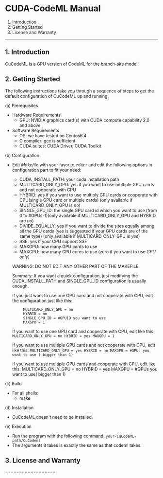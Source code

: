 # CUDA-CodeML Manual

1. Introduction
2. Getting Started
3. License and Warranty

-------------------------------------------------------------------------

## 1. Introduction

CuCodeML is a GPU version of CodeML for the branch-site model.

## 2. Getting Started

The following instructions take you through a sequence of steps to get the
default configuration of CuCodeML up and running.

(a) Prerequisites
- Hardware Requirements
    * GPU: NVIDIA graphics card(s) with CUDA compute capability 2.0 and above
- Software Requirements
    * OS: we have tested on Centos6.4
    * C compiler: gcc is sufficient
    * CUDA suites: CUDA Driver, CUDA Toolkit 

(b) Configuration
- Edit *Makefile* with your favorite editor and edit the following options in
configuration part to fit your need:
    * CUDA_INSTALL_PATH: your cuda installation path
    * MULTICARD_ONLY_GPU: yes if you want to use multiple GPU cards and not cooperate with CPU
    * HYBRID: yes if you want to use multiply GPU cards or cooperate with CPU(single GPU card or multiple cards) (only available if MULTICARD_ONLY_GPU is *no*)
    * SINGLE_GPU_ID: the single GPU card id which you want to use (from 0 to #GPUs-1)(only available if MULTICARD_ONLY_GPU and HYBRID are *no*)
    * DIVIDE_EQUALLY: yes if you want to divide the sites equally among all the GPU cards (yes is suggested if your GPU cards are of the same type) (only avaliable if MULTICARD_ONLY_GPU is *yes*)
    * SSE: yes if your CPU support SSE
    * MAXGPU: how many GPU cards to use
    * MAXCPU: how many CPU cores to use (zero if you want to use *GPU only*)
    
    WARNING: DO NOT EDIT ANY OTHER PART OF THE MAKEFILE    

    Summary:
    If you want a quick configuration, just modifying the CUDA_INSTALL_PATH and SINGLE_GPU_ID configuration is usually enough.
 
    If you just want to use one GPU card and not cooperate with CPU, edit the configuration just like this:
  ```
       MULTICARD_ONLY_GPU = no
       HYBRID = no
       SINGLE_GPU_ID = #GPUID you want to use
       MAXGPU = 1
  ```

    If you want to use one GPU card and cooperate with CPU, edit like this:
       ```
       MULTICARD_ONLY_GPU = no
       HYBRID = yes
       MAXGPU = 1
       ```

    If you want to use multiple GPU cards and not cooperate with CPU, edit like this:
       ```
       MULTICARD_ONLY_GPU = yes
       HYBRID = no
       MAXGPU = #GPUs you want to use ( bigger than 1) 
       ```

    If you want to use multiple GPU cards and cooperate with CPU, edit like this:
       MULTICARD_ONLY_GPU = no
       HYBRID = yes
       MAXGPU = #GPUs you want to use( bigger than 1)

(c) Build
-  For all shells:
   -  make

(d) Installation
 -   CuCodeML doesn't need to be installed.

(e) Execution
 -   Run the program with the following command:
        `your-CuCodeML-path/CuCodeml`
 -   The arguments it takes is exactly the same as that codeml takes.

## 3. License and Warranty
==================

